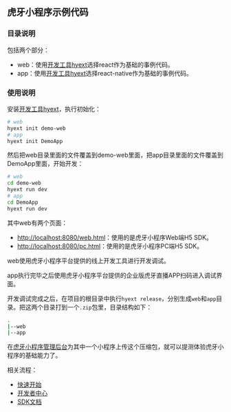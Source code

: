 ## 虎牙小程序示例代码

### 目录说明

包括两个部分：

* web：使用[开发工具hyext](https://github.com/huya-ext/miniapp/wiki/%E8%84%9A%E6%89%8B%E6%9E%B6)选择react作为基础的事例代码。
* app：使用[开发工具hyext](https://github.com/huya-ext/miniapp/wiki/%E8%84%9A%E6%89%8B%E6%9E%B6)选择react-native作为基础的事例代码。

### 使用说明

安装[开发工具hyext](https://github.com/huya-ext/miniapp/wiki/%E8%84%9A%E6%89%8B%E6%9E%B6)，执行初始化：

```bash
# web
hyext init demo-web
# app
hyext init DemoApp
```

然后把web目录里面的文件覆盖到demo-web里面，把app目录里面的文件覆盖到DemoApp里面，开始开发：

```bash
# web
cd demo-web
hyext run dev
# app
cd DemoApp
hyext run dev
```

其中web有两个页面：

* [http://localhost:8080/web.html](http://localhost:8080/web.html)：使用的是虎牙小程序Web端H5 SDK。
* [http://localhost:8080/pc.html](http://localhost:8080/pc.html)：使用的是虎牙小程序PC端H5 SDK。

web使用虎牙小程序平台提供的线上开发工具进行开发调试。

app执行完毕之后使用虎牙小程序平台提供的企业版虎牙直播APP扫码进入调试界面。

开发调试完成之后，在项目的根目录中执行`hyext release`，分别生成`web`和`app`目录。把这两个目录打到一个`.zip`包里，目录结构如下：

```bash
.
|--web
|--app
```

在[虎牙小程序管理后台](https://ext.huya.com)为其中一个小程序上传这个压缩包，就可以提测体验虎牙小程序的基础能力了。

相关流程：

* [快速开始](https://github.com/huya-ext/miniapp/wiki)
* [开发者中心](https://github.com/huya-ext/miniapp/wiki/ems)
* [SDK文档](https://github.com/huya-ext/miniapp/wiki/SDK%E6%96%87%E6%A1%A3)